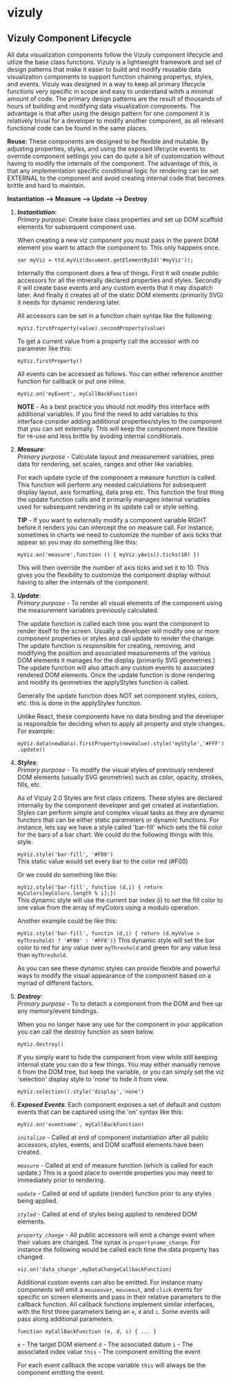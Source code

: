 # vizuly

## Vizuly Component Lifecycle
All data visualization components follow the Vizuly component lifecycle and utlize the base class functions.  Vizuly is 
a lightweight framework and set of design patterns that make it easer to build and modify reusable data visualization 
components to support function chaining propertys, styles, and events.  Vizuly was designed in a way to keep all primary 
lifecycle functions very specific in scope and easy to understand wihth a minimal amount of code.  The primary design 
patterns are the result of thousands of hours of building and modifying data visualization components.  The advantage is 
that after using the design pattern for one component it is relatively trivial for a developer to modify another component,
as all relevant functional code can be found in the same places.  

**Reuse**: 
These components are designed to be flexible and mutable.  By adjusting properties, styles, and using the exposed lifecycle events
to override component settings you can do quite a bit of customization without having to modify the internals of the component.
The advantage of this, is that any implementation specific conditional logic for rendering can be set EXTERNAL to the component 
and avoid creating internal code that becomes brittle and hard to maintain.


**Instantiation --> Measure --> Update --> Destroy**

1.  ***Instantiation***:  
    *Primary purpose*: Create base class properties and set up DOM scaffold elements for subsequent component use.
    
    When creating a new viz component you must pass in the parent DOM element you 
    want to attach the component to.  This only happens once.  
    
    `var myViz = ttd.myViz(document.getElementById('#myViz'));`
    
    Internally the component does a few of things.   First it will create public accessors for all the 
    intnerally declared properties and styles. Secondly it will create base events and any custom events that it may 
    dispatch later.  And finally it creates all of the static DOM elements (primarily SVG) it needs for dynamic rendering later.
    
    All accessors can be set in a function chain syntax like the following:
    
    `myViz.firstProperty(value).secondProperty(value)`
    
    To get a current value from a property call the accessor with no parameter like this:
    
    `myViz.firstProperty()`
    
    All events can be accessed as follows.  You can either reference another function for callback or put 
    one inline.
    
    `myViz.on('myEvent', myCallBackFunction)`
    
    **NOTE** - As a best practice you should not modify this interface with additional variables.  If you 
    find the need to add variables to this interface consider adding additional properties/styles to the component
    that you can set externally.  This will keep the component more flexible for re-use and less brittle by avoding 
    internal conditionals.
    
    
    
2.  ***Measure***:  
    *Primary purpose* - Calculate layout and measurement variables, prep data for rendering, set scales, ranges
    and other like variables.

    For each update cycle of the component a measure function is called.   This function will 
    perform any needed calculations for subsequent display layout, axis formatting, data prep etc.   This 
    function the first thing the update function calls and it primarily manages internal variables used 
    for subsequent rendering in its update call or style setting.
    
    **TIP** - If you want to externally modify a component variable RIGHT before it renders you can 
    intercept the on measure call.  For instance, sometimes in charts we need to customize the number of 
    axis ticks that appear so you may do something like this:
    
    `myViz.on('measure',function () { myViz.yAxis().ticks(10) })`
    
    This will then override the number of axis ticks and set it to 10.   This gives you the flexibility 
    to customize the component display without having to alter the internals of the component.
    

3.  ***Update***:  
    *Primary purpose* - To render all visual elements of the component using the measurement variables previously 
    calculated.
    
    The update function is called each time you want the component to render itself to the 
    screen.   Usually a developer will modify one or more component properties or styles and call update to 
    render the change.  The update function is responsible for creating, removing, and modifying the position 
    and associated measurements of the various DOM elements it manages for the display (primarily SVG geometries.)
    The update function will also attach any custom events to associated rendered DOM elements.  Once the update 
    function is done rendering and modify its geometries the applyStyles function is called.
    
    Generally the update function does NOT set component styles, colors, etc. this is done in the applyStyles function.
    
    Unlike React, these components have no data binding and the developer is responsible for 
    deciding when to apply all property and style changes.  For example:
    
    `myViz.data(newData).firstProperty(newValue).style('myStyle','#FFF').update()`
    
    
5.  ***Styles***:  
    *Primary purpose* -  To modify the visual styles of previously rendered DOM elements (usually SVG geometries) such 
    as color, opacity, strokes, fills, etc.
    
    As of Vizuly 2.0 Styles are first class citizens.  These styles are declared internally 
    by the component developer and get created at instantiation.  Styles can perform simple and complex visual tasks 
    as they are dynamic functors that can be either static parameters or dynamic functions.   For instance, lets say we 
    have a style called 'bar-fill' which sets the fill color for the bars of a bar chart.   We could do the following
    things with this style.
    
    `myViz.style('bar-fill', '#F00')`  
    This static value would set every bar to the color red (#F00)
    
    Or we could do something like this:
    
    `myViz.style('bar-fill', function (d,i) { return myColors[myColors.length % i];})`  
    This dynamic style will use the current bar index (i) to set the fill color to one value from the array of myColors 
    using a modulo operation.
    
    Another example could be like this:
    
    `myViz.style('bar-fill', functin (d,i) { return (d.myValue > myThreshold) ? '#F00' : '#FF0')}`
    This dynamic style will set the bar color to red for any value over `myThreshold` and green for any value less than 
    `myThreshold`.
    
    As you can see these dynamic styles can provide fleixble and powerful ways to modify the visual appearance of the 
    component based on a myriad of different factors. 
    
    
4.  ***Destroy***:  
    *Primary purpose* - To to detach a component from the DOM and free up any memory/event bindings.

    When you no longer have any use for the component in your application you can call the destroy function as seen below.
    
    `myViz.destroy()`
    
    If you simply want to hide the component from view while still keeping internal state you can do a few things.  You 
    may either manually remove it from the DOM tree, but keep the variable, or you can simply set the viz 'selection' 
    display style to 'none' to hide it from view.
    
    `myViz.selection().style('display','none')`
    
    
5.  ***Exposed Events***:
    Each component exposes a set of default and custom events that can be captured using the 'on' syntax like this:
    
    `myViz.on('eventname', myCallBackFunction)`
    
    *`initalize`* - Called at end of component instantiation after all public accessors, styles, events, and DOM scaffold 
    elements have been created. 
    
    *`measure`* - Called at end of measure function (which is called for each update.)  This is a good place to override 
    properties you may need to immediately prior to rendering.
    
    *`update`* - Called at end of update (render) function prior to any styles being applied.
    
    *`styled`* - Called at end of styles being applied to rendered DOM elements.
    
    *`property_change`* -  All public accessors will emit a change event when their values are changed.  The synax is
    `propertyname_change`.   For instance the following would be called each time the data property has changed.
    
    `viz.on('data_change',myDataChangeCallbackFunction)`
    
    Additional custom events can also be emitted.  For instance many components will emit a `mouseover`, 
    `mouseout`, and `click` events for specific on screen elements and pass in their relative parameters to the callback 
    function.   All callback functions implement similar interfaces, with the first three parameters being an `e`, `d` 
    and `i`.  Some events will pass along additional parameters.
    
    `function myCallBackFunction (e, d, i) { ... }`
    
    `e` - The target DOM element
    `d` - The associated datum
    `i` - The associated index value
    `this` - The component emitting the event
    
    For each event callback the scope variable `this` will always be the component emitting the event.
    
    
    
    

